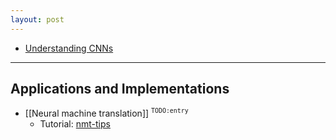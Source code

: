 ```yaml
---
layout: post
---
```

- [Understanding CNNs](https://adeshpande3.github.io/A-Beginner%27s-Guide-To-Understanding-Convolutional-Neural-Networks/)

- - -

## Applications and Implementations

- [[Neural machine translation]] <sup>`TODO:entry`</sup>
  - Tutorial: [nmt-tips](https://github.com/neubig/nmt-tips/blob/master/README.md)
